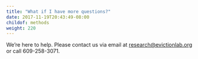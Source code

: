 ```yaml
---
title: "What if I have more questions?"
date: 2017-11-19T20:43:49-08:00
childof: methods
weight: 220
---
```

We’re here to help. Please contact us via email at research@evictionlab.org or call 609-258-3071.